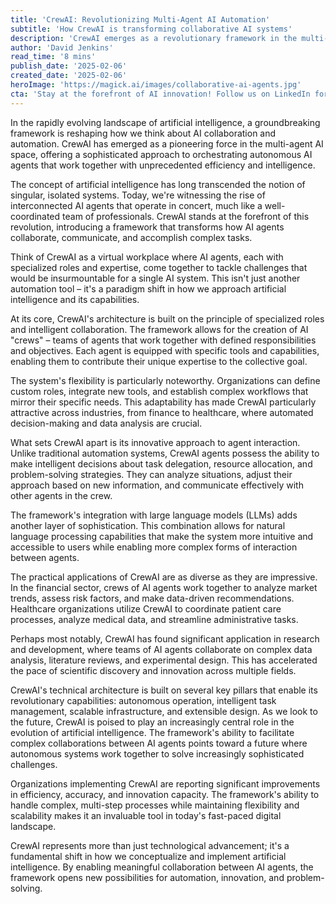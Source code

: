 ```yaml
---
title: 'CrewAI: Revolutionizing Multi-Agent AI Automation'
subtitle: 'How CrewAI is transforming collaborative AI systems'
description: 'CrewAI emerges as a revolutionary framework in the multi-agent AI space, transforming how autonomous AI agents collaborate and work together. This groundbreaking system enables specialized AI agents to operate as coordinated teams, tackling complex challenges across industries from finance to healthcare.'
author: 'David Jenkins'
read_time: '8 mins'
publish_date: '2025-02-06'
created_date: '2025-02-06'
heroImage: 'https://magick.ai/images/collaborative-ai-agents.jpg'
cta: 'Stay at the forefront of AI innovation! Follow us on LinkedIn for regular updates on CrewAI and other breakthrough technologies reshaping the future of automation.'
---
```


In the rapidly evolving landscape of artificial intelligence, a groundbreaking framework is reshaping how we think about AI collaboration and automation. CrewAI has emerged as a pioneering force in the multi-agent AI space, offering a sophisticated approach to orchestrating autonomous AI agents that work together with unprecedented efficiency and intelligence.

The concept of artificial intelligence has long transcended the notion of singular, isolated systems. Today, we're witnessing the rise of interconnected AI agents that operate in concert, much like a well-coordinated team of professionals. CrewAI stands at the forefront of this revolution, introducing a framework that transforms how AI agents collaborate, communicate, and accomplish complex tasks.

Think of CrewAI as a virtual workplace where AI agents, each with specialized roles and expertise, come together to tackle challenges that would be insurmountable for a single AI system. This isn't just another automation tool – it's a paradigm shift in how we approach artificial intelligence and its capabilities.

At its core, CrewAI's architecture is built on the principle of specialized roles and intelligent collaboration. The framework allows for the creation of AI "crews" – teams of agents that work together with defined responsibilities and objectives. Each agent is equipped with specific tools and capabilities, enabling them to contribute their unique expertise to the collective goal.

The system's flexibility is particularly noteworthy. Organizations can define custom roles, integrate new tools, and establish complex workflows that mirror their specific needs. This adaptability has made CrewAI particularly attractive across industries, from finance to healthcare, where automated decision-making and data analysis are crucial.

What sets CrewAI apart is its innovative approach to agent interaction. Unlike traditional automation systems, CrewAI agents possess the ability to make intelligent decisions about task delegation, resource allocation, and problem-solving strategies. They can analyze situations, adjust their approach based on new information, and communicate effectively with other agents in the crew.

The framework's integration with large language models (LLMs) adds another layer of sophistication. This combination allows for natural language processing capabilities that make the system more intuitive and accessible to users while enabling more complex forms of interaction between agents.

The practical applications of CrewAI are as diverse as they are impressive. In the financial sector, crews of AI agents work together to analyze market trends, assess risk factors, and make data-driven recommendations. Healthcare organizations utilize CrewAI to coordinate patient care processes, analyze medical data, and streamline administrative tasks.

Perhaps most notably, CrewAI has found significant application in research and development, where teams of AI agents collaborate on complex data analysis, literature reviews, and experimental design. This has accelerated the pace of scientific discovery and innovation across multiple fields.

CrewAI's technical architecture is built on several key pillars that enable its revolutionary capabilities: autonomous operation, intelligent task management, scalable infrastructure, and extensible design. As we look to the future, CrewAI is poised to play an increasingly central role in the evolution of artificial intelligence. The framework's ability to facilitate complex collaborations between AI agents points toward a future where autonomous systems work together to solve increasingly sophisticated challenges.

Organizations implementing CrewAI are reporting significant improvements in efficiency, accuracy, and innovation capacity. The framework's ability to handle complex, multi-step processes while maintaining flexibility and scalability makes it an invaluable tool in today's fast-paced digital landscape.

CrewAI represents more than just technological advancement; it's a fundamental shift in how we conceptualize and implement artificial intelligence. By enabling meaningful collaboration between AI agents, the framework opens new possibilities for automation, innovation, and problem-solving.